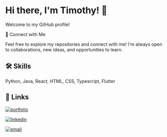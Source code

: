 
# Hi there, I'm Timothy! 👋

Welcome to my GitHub profile!


🔗 Connect with Me

Feel free to explore my repositories and connect with me! I'm always open to collaborations, new ideas, and opportunities to learn.
## 🛠 Skills
Python, Java, React, HTML, CSS, Typescript, Flutter


## 🔗 Links
[![portfolio](https://img.shields.io/badge/my_portfolio-000?style=for-the-badge&logo=ko-fi&logoColor=white)](https://timothyloo.com/)

[![linkedin](https://img.shields.io/badge/linkedin-0A66C2?style=for-the-badge&logo=linkedin&logoColor=white)](https://www.linkedin.com/)

[![email](https://img.shields.io/badge/email-EA4335?style=for-the-badge&logo=gmail&logoColor=white)](mailto:timothylooyanshen@gmail.com)


